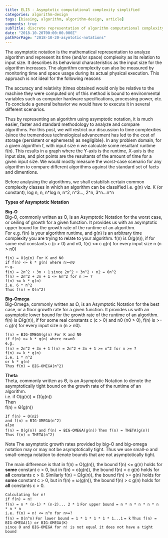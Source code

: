 ```yaml
---
title: ELI5 - Asymptotic computational complexity simplified
categories: algorithm-design
tags: [biasing, algorithm, algorithm-design, article]
comments: true
subTitle: discrete representation of algorithm computational complexity
date: "2018-10-20T00:00:00.000Z"
pathForPage: "2018-10-20-asymtotic-notations"
---
```


The asymptotic notation is the mathematical representation to analyze algorithm and represent its time (and/or space) complexity as its relation to input size. It describes its behavioral characteristics as the input size for the algorithm increases. The algorithm complexity can also be measured by monitoring time and space usage during its actual physical execution. This approach is not ideal for the following reasons

The accuracy and relativity (times obtained would only be relative to the machine they were computed on) of this method is bound to environmental variables such as computer hardware specifications, processing power, etc.  
To conclude a general behavior we would have to execute it in several different scenarios.

Thus by representing an algorithm using asymptotic notation, it is much easier, faster and standard methodology to analyze and compare algorithms. For this post, we will restrict our discussion to time complexities {since the tremendous technological advancement has led to the cost of storage (persistent or ephemeral) as negligible}. In any problem domain, for a given algorithm f, with input size n we calculate some resultant runtime f(n). This results in a graph where the Y-axis is the runtime, X-axis is the input size, and plot points are the resultants of the amount of time for a given input size. We would mostly measure the worst-case scenario for any algorithm to compare different algorithms against the standard set of facts and dimentions.

Before analysing the algorithms, we shall establish certain common complexity classes in which an algorithm can be classified i.e. g(n) viz. K (or constant), log n, n, n\*log n, n^2, n^3..., 2^n, 3^n...n^n

**Types of Asymptotic Notation**

**Big-O**  
Big-O, commonly written as O, is an Asymptotic Notation for the worst case, or ceiling of growth for a given function. It provides us with an asymptotic upper bound for the growth rate of the runtime of an algorithm.  
For e.g. f(n) is your algorithm runtime, and g(n) is an arbitrary time complexity you are trying to relate to your algorithm. f(n) is O(g(n)), if for some real constants c (c > 0) and n0, f(n) <= c g(n) for every input size n (n > n0)

`f(n) = O(g(n) For K and N0`  
`if f(n) <= k * g(n) where n>=n0`  
`e.g.`  
`f(n) = 2n^2 + 3n + 1`
`since 2n^2 + 3n^2 + n2 = 6n^2`  
`f(n) = 2n^2 + 3n + 1 <= 6n^2 for n >= ?`  
`f(n) <= k * g(n)`  
`i.e. 6 * n^2`  
`Thus f(n) = O(n^2)`

**Big-Omega**  
Big-Omega, commonly written as &Omega;, is an Asymptotic Notation for the best case, or a floor growth rate for a given function. It provides us with an asymptotic lower bound for the growth rate of the runtime of an algorithm.  
f(n) is &Omega;(g(n)), if for some real constants c (c > 0) and n0 (n0 > 0), f(n) is >= c g(n) for every input size n (n > n0).

`f(n) = BIG-OMEGA(g(n) For K and N0`  
`if f(n) >= k * g(n) where n>=n0`  
`e.g.`  
`f(n) = 2n^2 + 3n + 1`
`f(n) = 2n^2 + 3n + 1 >= n^2 for n >= ?`  
`f(n) <= k * g(n)`  
`i.e. 1 * n^2`  
`or k * g(n)`  
`Thus f(n) = BIG-OMEGA(n^2)`

**Theta**  
Theta, commonly written as Θ, is an Asymptotic Notation to denote the asymptotically tight bound on the growth rate of the runtime of an algorithm.  
i.e. if O(g(n)) = &Omega;(g(n))  
Then  
f(n) = &Theta;(g(n))

`If f(n) = O(n2)`  
`and f(n) = BIG-OMEGA(n^2)`  
`also`  
`f(n) = O(g(n)) and f(n) = BIG-OMEGA(g(n))`
`Then f(n) = THETA(g(n))`  
`Thus f(n) = THETA(n^2)`

Note
The asymptotic growth rates provided by big-O and big-omega notation may or may not be asymptotically tight. Thus we use small-o and small-omega notation to denote bounds that are not asymptotically tight.

The main difference is that in f(n) = O(g(n)), the bound f(n) <= g(n) holds for **some** constant c > 0, but in f(n) = o(g(n)), the bound f(n) < c g(n) holds for **all** constants c > 0.
Similarly
f(n) = Ω(g(n)), the bound f(n) >= g(n) holds for **some** constant c > 0, but in f(n) = &omega;(g(n)), the bound f(n) > c g(n) holds for **all** constants c > 0.

`Calculating for n!`  
`if f(n) = n!`  
`f(n) = n * (n-1) * (n-2)... 2 * 1`
`For upper bound = n * n * n * n * n * n * n`  
`i.e. f(n) = n! <= n^n for n>=?`  
`f(n) = O(n^n)`
`For lower bound = 1 * 1 * 1 * 1 * 1...1`
`= k`
`Thus f(n) = BIG-OMEGA(1) or BIG-OMEGA(K)`  
`since O and BIG-OMEGA for n! is not equal it does not have a tight bound`
